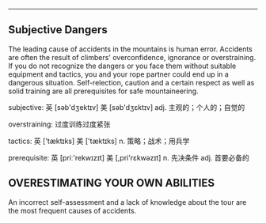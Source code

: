 ----
Subjective Dangers
----
The leading cause of accidents in the mountains is human error. Accidents are often the result of climbers' overconfidence, ignorance or overstraining. If you do not recognize the dangers or you face them without suitable equipment and tactics, you and your rope partner could end up in a dangerous situation. Self-relection, caution and a certain respect as well as solid training are all prerequisites for safe mountaineering.

subjective: 英 [səb'dʒektɪv] 美 [səb'dʒɛktɪv] adj. 主观的；个人的；自觉的

overstraining: 过度训练过度紧张

tactics: 英 ['tæktɪks] 美 ['tæktɪks] n. 策略；战术；用兵学

prerequisite: 英 [priː'rekwɪzɪt] 美 [,pri'rɛkwəzɪt] n. 先决条件 adj. 首要必备的


OVERESTIMATING YOUR OWN ABILITIES
--
An incorrect self-assessment and a lack of knowledge about the tour are the most frequent causes of accidents.

